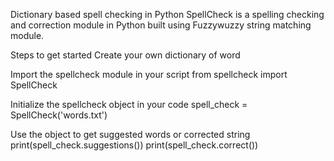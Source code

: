 Dictionary based spell checking in Python
SpellCheck is a spelling checking and correction module in Python built using Fuzzywuzzy string matching module.

Steps to get started
Create your own dictionary of word

Import the spellcheck module in your script
from spellcheck import SpellCheck

Initialize the spellcheck object in your code
spell_check =  SpellCheck('words.txt')

Use the object to get suggested words or corrected string
print(spell_check.suggestions())
print(spell_check.correct())
